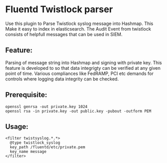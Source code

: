 # Fluentd Twistlock parser

<p>
Use this plugin to Parse Twistlock syslog message into Hashmap. This Make it easy to index in elasticsearch. The Audit Event from twistlock consists of 
helpfull messages that can be used in SIEM. 
</p>

## Feature:
<p>
Parsing of message string into Hashmap and signing with private key. This feature is developed to so that data integrigty can be verified at any given point of time. 
Various compliances like FedRAMP, PCI etc demands for controls where logging data integrity can be checked. 
</p>

## Prerequisite:
```
openssl genrsa -out private.key 1024
openssl rsa -in private.key -out public.key -pubout -outform PEM
```

## Usage:
```
<filter twistsyslog.*.*>
  @type twistlock_syslog
  key_path /fluentd/etc/private.pem
  key_name message
</filter>
```
